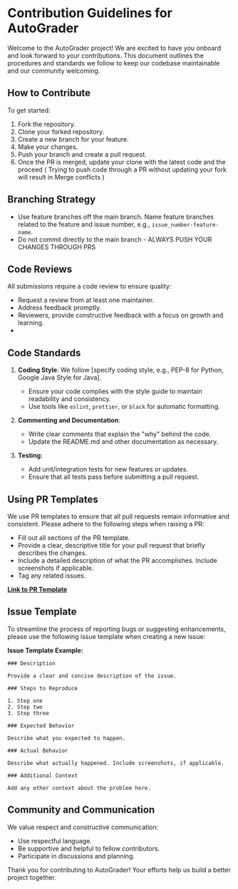 # Contribution Guidelines for AutoGrader

Welcome to the AutoGrader project! We are excited to have you onboard and look forward to your contributions. This document outlines the procedures and standards we follow to keep our codebase maintainable and our community welcoming.

## How to Contribute

To get started:
1. Fork the repository.
2. Clone your forked repository.
3. Create a new branch for your feature.
4. Make your changes.
5. Push your branch and create a pull request.
6. Once the PR is merged, update your clone with the latest code and the proceed ( Trying to push code through a PR without updating your fork will result in Merge conflicts )
   
## Branching Strategy

- Use feature branches off the main branch. Name feature branches related to the feature and issue number, e.g., `issue_number-feature-name`.
- Do not commit directly to the main branch - ALWAYS PUSH YOUR CHANGES THROUGH PRS

## Code Reviews

All submissions require a code review to ensure quality:
- Request a review from at least one maintainer.
- Address feedback promptly.
- Reviewers, provide constructive feedback with a focus on growth and learning.
- 
## Code Standards

1. **Coding Style**: We follow [specify coding style, e.g., PEP-8 for Python, Google Java Style for Java].
   - Ensure your code complies with the style guide to maintain readability and consistency.
   - Use tools like `eslint`, `prettier`, or `black` for automatic formatting.

2. **Commenting and Documentation**:
   - Write clear comments that explain the "why" behind the code.
   - Update the README.md and other documentation as necessary.

3. **Testing**:
   - Add unit/integration tests for new features or updates.
   - Ensure that all tests pass before submitting a pull request.

## Using PR Templates

We use PR templates to ensure that all pull requests remain informative and consistent. Please adhere to the following steps when raising a PR:
- Fill out all sections of the PR template.
- Provide a clear, descriptive title for your pull request that briefly describes the changes.
- Include a detailed description of what the PR accomplishes. Include screenshots if applicable.
- Tag any related issues.

[**Link to PR Template**](https://github.com/parthasarathydNU/autoGrader/blob/main/pull_request_template.md)

## Issue Template

To streamline the process of reporting bugs or suggesting enhancements, please use the following issue template when creating a new issue:

**Issue Template Example:**
```
### Description

Provide a clear and concise description of the issue.

### Steps to Reproduce

1. Step one
2. Step two
3. Step three

### Expected Behavior

Describe what you expected to happen.

### Actual Behavior

Describe what actually happened. Include screenshots, if applicable.

### Additional Context

Add any other context about the problem here.
```

## Community and Communication

We value respect and constructive communication:
- Use respectful language.
- Be supportive and helpful to fellow contributors.
- Participate in discussions and planning.



Thank you for contributing to AutoGrader! Your efforts help us build a better project together.

